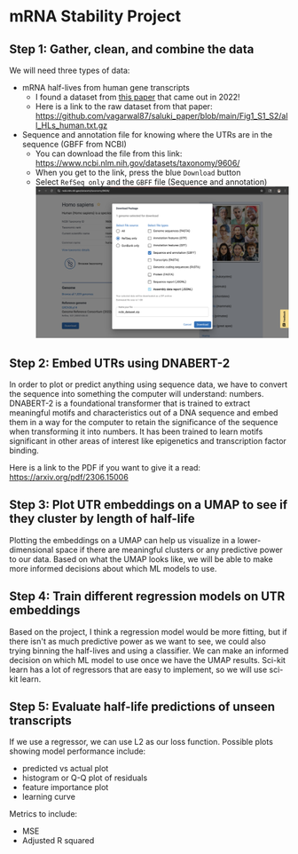 # mRNA Stability Project

## Step 1: Gather, clean, and combine the data

We will need three types of data:
 - mRNA half-lives from human gene transcripts
    - I found a dataset from [this paper](https://genomebiology.biomedcentral.com/articles/10.1186/s13059-022-02811-x#availability-of-data-and-materials) that came out in 2022!
    - Here is a link to the raw dataset from that paper: https://github.com/vagarwal87/saluki_paper/blob/main/Fig1_S1_S2/all_HLs_human.txt.gz 
 - Sequence and annotation file for knowing where the UTRs are in the sequence (GBFF from NCBI)
    - You can download the file from this link: https://www.ncbi.nlm.nih.gov/datasets/taxonomy/9606/ 
    - When you get to the link, press the blue `Download` button
    - Select `RefSeq only` and the `GBFF` file (Sequence and annotation)
![NCBI File Download Guide Screenshot](ncbi_file_download_instructions.png "NCBI File Download Configuration")


## Step 2: Embed UTRs using DNABERT-2

In order to plot or predict anything using sequence data, we have to convert the sequence into something the computer will understand: numbers. DNABERT-2 is a foundational transformer that is trained to extract meaningful motifs and characteristics out of a DNA sequence and embed them in a way for the computer to retain the significance of the sequence when transforming it into numbers. It has been trained to learn motifs significant in other areas of interest like epigenetics and transcription factor binding.

Here is a link to the PDF if you want to give it a read: https://arxiv.org/pdf/2306.15006

## Step 3: Plot UTR embeddings on a UMAP to see if they cluster by length of half-life

Plotting the embeddings on a UMAP can help us visualize in a lower-dimensional space if there are meaningful clusters or any predictive power to our data. Based on what the UMAP looks like, we will be able to make more informed decisions about which ML models to use.

## Step 4: Train different regression models on UTR embeddings

Based on the project, I think a regression model would be more fitting, but if there isn't as much predictive power as we want to see, we could also trying binning the half-lives and using a classifier. We can make an informed decision on which ML model to use once we have the UMAP results. Sci-kit learn has a lot of regressors that are easy to implement, so we will use sci-kit learn.

## Step 5: Evaluate half-life predictions of unseen transcripts

If we use a regressor, we can use L2 as our loss function. Possible plots showing model performance include:
- predicted vs actual plot
- histogram or Q-Q plot of residuals
- feature importance plot
- learning curve

Metrics to include:
- MSE
- Adjusted R squared